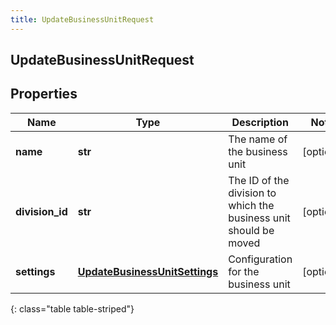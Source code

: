 ```yaml
---
title: UpdateBusinessUnitRequest
---
```

## UpdateBusinessUnitRequest

## Properties

|Name | Type | Description | Notes|
|------------ | ------------- | ------------- | -------------|
| **name** | **str** | The name of the business unit | [optional] |
| **division_id** | **str** | The ID of the division to which the business unit should be moved | [optional] |
| **settings** | [**UpdateBusinessUnitSettings**](UpdateBusinessUnitSettings.html) | Configuration for the business unit | [optional] |
{: class="table table-striped"}


